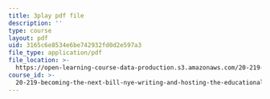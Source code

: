 ```yaml
---
title: 3play pdf file
description: ''
type: course
layout: pdf
uid: 3165c6e8534e6be742932fd0d2e597a3
file_type: application/pdf
file_location: >-
  https://open-learning-course-data-production.s3.amazonaws.com/20-219-becoming-the-next-bill-nye-writing-and-hosting-the-educational-show-january-iap-2015/3165c6e8534e6be742932fd0d2e597a3_XDBr39cwmbg.pdf
course_id: >-
  20-219-becoming-the-next-bill-nye-writing-and-hosting-the-educational-show-january-iap-2015
---
```

